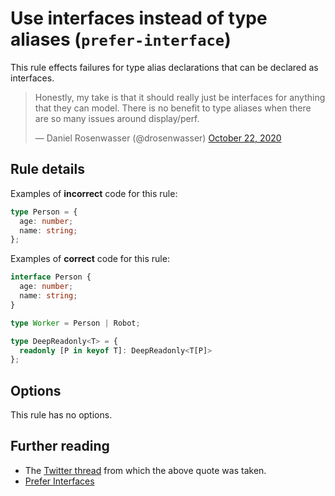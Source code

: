 # Use interfaces instead of type aliases (`prefer-interface`)

This rule effects failures for type alias declarations that can be declared as interfaces.

<blockquote class="twitter-tweet"><p lang="en" dir="ltr">Honestly, my take is that it should really just be interfaces for anything that they can model. There is no benefit to type aliases when there are so many issues around display/perf.</p>&mdash; Daniel Rosenwasser (@drosenwasser) <a href="https://twitter.com/drosenwasser/status/1319205169918144513?ref_src=twsrc%5Etfw">October 22, 2020</a></blockquote>

## Rule details

Examples of **incorrect** code for this rule:

```ts
type Person = {
  age: number;
  name: string;
};
```

Examples of **correct** code for this rule:

```ts
interface Person {
  age: number;
  name: string;
}
```

```ts
type Worker = Person | Robot;
```

```ts
type DeepReadonly<T> = {
  readonly [P in keyof T]: DeepReadonly<T[P]>
};
```

## Options

This rule has no options.

## Further reading

- The [Twitter thread](https://twitter.com/robpalmer2/status/1319188885197422594) from which the above quote was taken.
- [Prefer Interfaces](https://ncjamieson.com/prefer-interfaces)